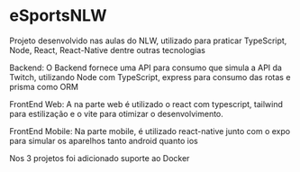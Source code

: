 # eSportsNLW

Projeto desenvolvido nas aulas do NLW, utilizado para praticar TypeScript, Node, React, React-Native dentre outras tecnologias

Backend:
 O Backend fornece uma API para consumo que simula a API da Twitch, utilizando Node com TypeScript, express para consumo das rotas e prisma como ORM

FrontEnd Web:
 A na parte web é utilizado o react com typescript, tailwind para estilização e o vite para otimizar o desenvolvimento.

FrontEnd Mobile:
 Na parte mobile, é utilizado react-native junto com o expo para simular os aparelhos tanto android quanto ios
 
Nos 3 projetos foi adicionado suporte ao Docker
